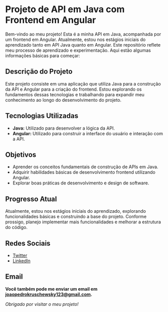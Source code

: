 # Projeto de API em Java com Frontend em Angular

Bem-vindo ao meu projeto! Esta é a minha API em Java, acompanhada por um frontend em Angular. Atualmente, estou nos estágios iniciais do aprendizado tanto em API Java quanto em Angular. Este repositório reflete meu processo de aprendizado e experimentação. Aqui estão algumas informações básicas para começar:

## Descrição do Projeto

Este projeto consiste em uma aplicação que utiliza Java para a construção da API e Angular para a criação do frontend. Estou explorando os fundamentos dessas tecnologias e trabalhando para expandir meu conhecimento ao longo do desenvolvimento do projeto.

## Tecnologias Utilizadas

- **Java:** Utilizado para desenvolver a lógica da API.
- **Angular:** Utilizado para construir a interface do usuário e interação com a API.
  
## Objetivos

- Aprender os conceitos fundamentais de construção de APIs em Java.
- Adquirir habilidades básicas de desenvolvimento frontend utilizando Angular.
- Explorar boas práticas de desenvolvimento e design de software.

## Progresso Atual

Atualmente, estou nos estágios iniciais do aprendizado, explorando funcionalidades básicas e construindo a base do projeto. Conforme prossigo, planejo implementar mais funcionalidades e melhorar a estrutura do código.

## Redes Sociais

- [Twitter](https://twitter.com/kubichequi)
- [LinkedIn](https://www.linkedin.com/in/joaokruschewskydev/)

## Email

**Você também pode me enviar um email em [joaopedrokruschewsky123@gmail.com](mailto:joaopedrokruschewksy123@gmail.com).**

*Obrigado por visitar o meu projeto!*
